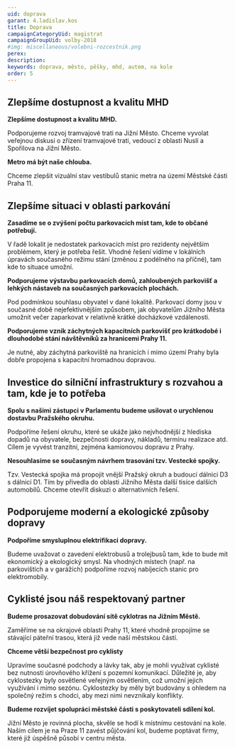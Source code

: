 ```yaml
---
uid: doprava
garant: 4.ladislav.kos
title: Doprava
campaignCategoryUid: magistrat
campaignGroupUid: volby-2018
#img: miscellaneous/volebni-rozcestnik.png
perex: 
description: 
keywords: doprava, město, pěšky, mhd, autem, na kole
order: 5
---
```


## Zlepšíme dostupnost a kvalitu MHD

**Zlepšíme dostupnost a kvalitu MHD.**

Podporujeme rozvoj tramvajové trati na Jižní Město.
Chceme vyvolat veřejnou diskusi o zřízení tramvajové trati, vedoucí z oblasti Nuslí a Spořilova na Jižní Město.

**Metro má být naše chlouba.**

Chceme zlepšit vizuální stav vestibulů stanic metra na území Městské části Praha 11. 

## Zlepšíme situaci v oblasti parkování

**Zasadíme se o zvýšení počtu parkovacích míst tam, kde to občané potřebují.**

V řadě lokalit je nedostatek parkovacích míst pro rezidenty největším problémem, který je potřeba řešit. Vhodné řešení vidíme v lokálních úpravách současného režimu stání (změnou z podélného na příčné), tam kde to situace umožní.
 
**Podporujeme výstavbu parkovacích domů, zahloubených parkovišť a lehkých nástaveb na současných parkovacích plochách.**

Pod podmínkou souhlasu obyvatel v dané lokalitě. Parkovací domy jsou v současné době nejefektivnějším způsobem, jak obyvatelům Jižního Města umožnit večer zaparkovat v relativně krátké docházkové vzdálenosti.
 
**Podporujeme vznik záchytných kapacitních parkovišť pro krátkodobé i dlouhodobé stání návštěvníků za hranicemi Prahy 11.**

Je nutné, aby záchytná parkoviště na hranicích i mimo území Prahy byla dobře propojena s kapacitní hromadnou dopravou.


## Investice do silniční infrastruktury s rozvahou a tam, kde je to potřeba

**Spolu s našimi zástupci v Parlamentu budeme usilovat o urychlenou dostavbu Pražského okruhu.**

Podpoříme řešení okruhu, které se ukáže jako nejvhodnější z hlediska dopadů na obyvatele, bezpečnosti dopravy, nákladů, termínu realizace atd. Cílem je vyvést tranzitní, zejména kamionovou dopravu z Prahy.

**Nesouhlasíme se současným návrhem trasování tzv. Vestecké spojky.**

Tzv. Vestecká spojka má propojit vnější Pražský okruh a budoucí dálnici D3 s dálnicí D1. Tím by přivedla do oblasti Jižního Města další tisíce dalších automobilů. Chceme otevřít diskuzi o alternativních řešení.

## Podporujeme moderní a ekologické způsoby dopravy

**Podpoříme smysluplnou elektrifikaci dopravy.**

Budeme uvažovat o zavedení elektrobusů a trolejbusů tam, kde to bude mít ekonomický a ekologický smysl. Na vhodných místech (např. na parkovištích a v garážích) podpoříme rozvoj nabíjecích stanic pro elektromobily.

## Cyklisté jsou náš respektovaný partner

**Budeme prosazovat dobudování sítě cyklotras na Jižním Městě.**

Zaměříme se na okrajové oblasti Prahy 11, které vhodně propojíme se stávající páteřní trasou, která již vede naší městskou částí.
 
**Chceme větší bezpečnost pro cyklisty**

Upravíme současné podchody a lávky tak, aby je mohli využívat cyklisté bez nutnosti úrovňového křížení s pozemní komunikací. Důležité je, aby cyklostezky byly osvětlené veřejným osvětlením, což umožní jejich využívání i mimo sezónu. Cyklostezky by měly být budovány s ohledem na společný režim s chodci, aby mezi nimi nevznikaly konflikty.
 
**Budeme rozvíjet spolupráci městské části s poskytovateli sdílení kol.**

Jižní Město je rovinná plocha, skvěle se hodí k místnímu cestování na kole. Naším cílem je na Praze 11 zavést půjčování kol, budeme poptávat firmy, které již úspěšně působí v centru města.
